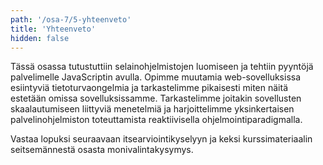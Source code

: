 ```yaml
---
path: '/osa-7/5-yhteenveto'
title: 'Yhteenveto'
hidden: false
---
```


Tässä osassa tutustuttiin selainohjelmistojen luomiseen ja tehtiin pyyntöjä palvelimelle JavaScriptin avulla. Opimme muutamia web-sovelluksissa esiintyviä tietoturvaongelmia ja tarkastelimme pikaisesti miten näitä estetään omissa sovelluksissamme. Tarkastelimme joitakin sovellusten skaalautumiseen liittyviä menetelmiä ja harjoittelimme yksinkertaisen palvelinohjelmiston toteuttamista reaktiivisella ohjelmointiparadigmalla.

Vastaa lopuksi seuraavaan itsearviointikyselyyn ja keksi kurssimateriaalin seitsemännestä osasta monivalintakysymys.


<quiznator id="5cb8ba72c99c4e46a4398dfd"></quiznator>

<quiznator id="5cb8bb46a4fb9e4613a5ac31"></quiznator>

